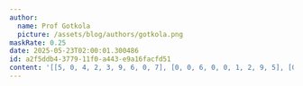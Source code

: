 ```yaml
---
author:
  name: Prof Gotkola
  picture: /assets/blog/authors/gotkola.png
maskRate: 0.25
date: 2025-05-23T02:00:01.300486
id: a2f5ddb4-3779-11f0-a443-e9a16facfd51
content: '[[5, 0, 4, 2, 3, 9, 6, 0, 7], [0, 0, 6, 0, 0, 1, 2, 9, 5], [0, 1, 9, 7, 6, 5, 3, 4, 0], [8, 4, 0, 1, 0, 6, 5, 3, 9], [9, 0, 5, 0, 4, 3, 0, 7, 2], [1, 7, 0, 9, 0, 2, 8, 6, 4], [3, 9, 1, 0, 2, 4, 7, 8, 6], [0, 2, 0, 6, 0, 7, 9, 5, 3], [6, 5, 7, 0, 9, 8, 4, 2, 1]]'
---
```


